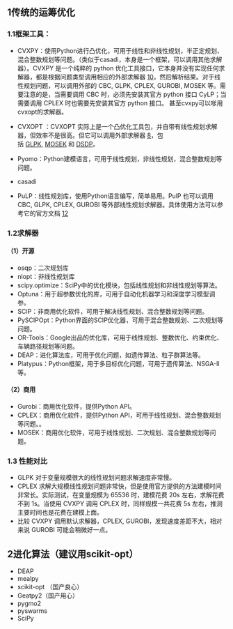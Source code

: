
## 1传统的运筹优化

### 1.1框架工具：

- CVXPY：使用Python进行凸优化，可用于线性和非线性规划，半正定规划、混合整数规划等问题。（类似于casadi，本身是一个框架，可以调用其他求解器）。CVXPY 是一个纯粹的 python 优化工具接口，它本身并没有实现任何求解器，都是根据问题类型调用相应的外部求解器 [10](https://www.cvxpy.org/tutorial/advanced/index.html#choosing-a-solver)，然后解析结果。对于线性规划问题，可以调用外部的 CBC, GLPK, CPLEX, GUROBI, MOSEK 等。需要注意的是，当需要调用 CBC 时，必须先安装其官方 python 接口 CyLP；当需要调用 CPLEX 时也需要先安装其官方 python 接口。
  甚至cvxpy可以嗲用cvxopt的求解器。

- CVXOPT ：CVXOPT 实际上是一个凸优化工具包，并自带有线性规划求解器，但效率不是很高。但它可以调用外部求解器 [8](https://cvxopt.org/userguide/coneprog.html?highlight=lp#linear-programming)，包括 [GLPK](https://www.gnu.org/software/glpk/glpk.html), [MOSEK](https://www.mosek.com/) 和 [DSDP](https://www.mcs.anl.gov/hs/software/DSDP/)。

-  Pyomo：Python建模语言，可用于线性规划，非线性规划，混合整数规划等问题。
-  casadi
- PuLP：线性规划库，使用Python语言编写，简单易用。PulP 也可以调用 CBC, GLPK, CPLEX, GUROBI 等外部线性规划求解器。具体使用方法可以参考它的官方文档 [12](https://pythonhosted.org/PuLP/index.html)


### 1.2求解器

#### （1）开源

- osqp：二次规划库
- nlopt：非线性规划库
- scipy.optimize：SciPy中的优化模块，包括线性规划和非线性规划等算法。
- Optuna：用于超参数优化的库，可用于自动化机器学习和深度学习模型调参。
- SCIP：非商用优化软件，可用于解决线性规划、混合整数规划等问题。
- PySCIPOpt：Python界面的SCIP优化器，可用于混合整数规划、二次规划等问题。
- OR-Tools：Google出品的优化库，可用于线性规划、整数优化、约束优化、车辆路径规划等问题。
- DEAP：进化算法库，可用于优化问题，如遗传算法、粒子群算法等。
- Platypus：Python框架，用于多目标优化问题，可用于遗传算法、NSGA-II等。

#### （2）商用

- Gurobi：商用优化软件，提供Python API。
- CPLEX：商用优化软件，提供Python API，可用于线性规划、混合整数规划等问题。。
- MOSEK：商用优化软件，可用于线性规划、二次规划、混合整数规划等问题。

### 1.3 性能对比
- GLPK 对于变量规模很大的线性规划问题求解速度非常慢。
- CPLEX 求解大规模线性规划问题非常快，但是使用官方提供的方法建模时间非常长。实际测试，在变量规模为 65536 时，建模花费 20s 左右，求解花费不到 1s。当使用 CVXPY 调用 CPLEX 时，同样规模一共花费 5s 左右，推测主要时间也是花费在建模上面。
- 比较 CVXPY 调用默认求解器，CPLEX, GUROBI，发现速度差距不大，相对来说 GUROBI 可能会稍微好一点。


## 2进化算法（建议用scikit-opt）

- DEAP
- mealpy
- scikit-opt （国产良心）
- Geatpy2（国产用心）
- pygmo2
- pyswarms
- SciPy
